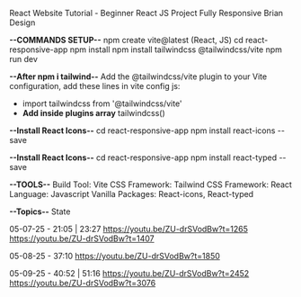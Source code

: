 
React Website Tutorial - Beginner React JS Project Fully Responsive
Brian Design

**--COMMANDS SETUP--**
npm create vite@latest (React, JS)
cd react-responsive-app
npm install
npm install tailwindcss @tailwindcss/vite
npm run dev

**--After npm i tailwind--**
Add the @tailwindcss/vite plugin to your Vite configuration, add these lines in vite config js:
 - import tailwindcss from '@tailwindcss/vite'
 - **Add inside plugins array**
    tailwindcss()

**--Install React Icons--**
cd react-responsive-app
npm install react-icons --save


**--Install React Icons--**
cd react-responsive-app
npm install react-typed --save


**--TOOLS--**
    Build Tool:     Vite
    CSS Framework:  Tailwind CSS
    Framework:      React
    Language:       Javascript Vanilla
    Packages:       React-icons, React-typed

**--Topics--**
State


05-07-25 - 21:05 | 23:27 
https://youtu.be/ZU-drSVodBw?t=1265
https://youtu.be/ZU-drSVodBw?t=1407

05-08-25 - 37:10
https://youtu.be/ZU-drSVodBw?t=1850

05-09-25 - 40:52 | 51:16
https://youtu.be/ZU-drSVodBw?t=2452
https://youtu.be/ZU-drSVodBw?t=3076